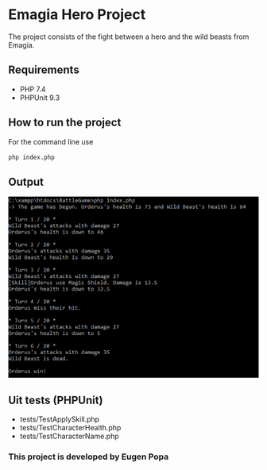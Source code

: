 # Emagia Hero Project

The project consists of the fight between a hero and the wild beasts from Emagia.
## Requirements

- PHP 7.4
- PHPUnit 9.3

## How to run the project
For the command line use
```bash
php index.php
```

## Output
![Screenshot](https://raw.githubusercontent.com/eugen996/BattleGame/master/images/Screenshot_1.png)

## Uit tests (PHPUnit)

- tests/TestApplySkill.php
- tests/TestCharacterHealth.php
- tests/TestCharacterName.php

### This project is developed by Eugen Popa
